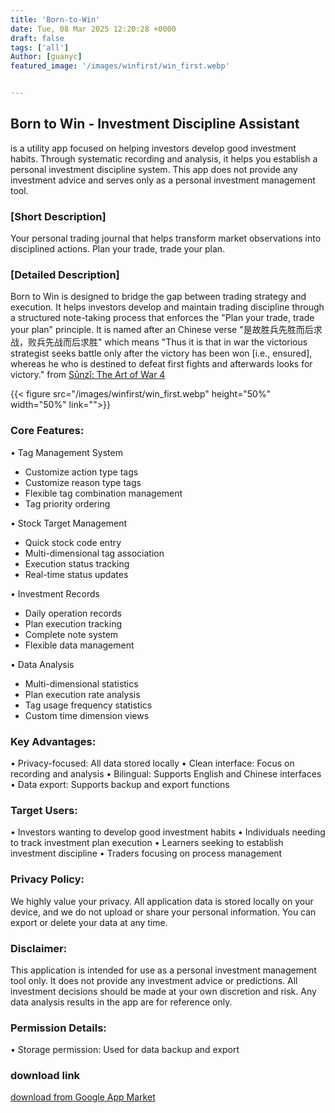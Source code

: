 ```yaml
---
title: 'Born-to-Win'
date: Tue, 08 Mar 2025 12:20:28 +0000
draft: false
tags: ['all']
Author: [guanyc]
featured_image: '/images/winfirst/win_first.webp'


---
```




## Born to Win - Investment Discipline Assistant
is a utility app focused on helping investors develop good investment habits. Through systematic recording and analysis, it helps you establish a personal investment discipline system. This app does not provide any investment advice and serves only as a personal investment management tool.

### [Short Description]
Your personal trading journal that helps transform market observations into disciplined actions. Plan your trade, trade your plan.

### [Detailed Description]

Born to Win is designed to bridge the gap between trading strategy and execution. It helps investors develop and maintain trading discipline through a structured note-taking process that enforces the "Plan your trade, trade your plan" principle. It is named after an Chinese verse
"是故胜兵先胜而后求战，败兵先战而后求胜"
which means
"Thus it is that in war the victorious strategist seeks battle only after the victory has been won [i.e., ensured], whereas he who is destined to defeat first fights and afterwards looks for victory."
from [Sūnzǐ: The Art of War 4](https://pages.ucsd.edu/~dkjordan/chin/Suentzyy/Suentzyy04.html)

{{< figure src="/images/winfirst/win_first.webp" height="50%" width="50%" link="">}}


### Core Features:
• Tag Management System
- Customize action type tags
- Customize reason type tags
- Flexible tag combination management
- Tag priority ordering

• Stock Target Management
- Quick stock code entry
- Multi-dimensional tag association
- Execution status tracking
- Real-time status updates

• Investment Records
- Daily operation records
- Plan execution tracking
- Complete note system
- Flexible data management

• Data Analysis
- Multi-dimensional statistics
- Plan execution rate analysis
- Tag usage frequency statistics
- Custom time dimension views

### Key Advantages:
• Privacy-focused: All data stored locally
• Clean interface: Focus on recording and analysis
• Bilingual: Supports English and Chinese interfaces
• Data export: Supports backup and export functions

### Target Users:
• Investors wanting to develop good investment habits
• Individuals needing to track investment plan execution
• Learners seeking to establish investment discipline
• Traders focusing on process management

### Privacy Policy:
We highly value your privacy. All application data is stored locally on your device, and we do not upload or share your personal information. You can export or delete your data at any time.

### Disclaimer:
This application is intended for use as a personal investment management tool only. It does not provide any investment advice or predictions. All investment decisions should be made at your own discretion and risk. Any data analysis results in the app are for reference only.

### Permission Details:
• Storage permission: Used for data backup and export

### download link
[download from Google App Market](https://play.google.com/store/apps/details?id=com.guanyc.stock.discipline)
